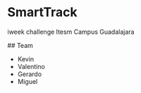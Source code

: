 # SmartTrack
iweek challenge Itesm Campus Guadalajara

## Team
- Kevin 
- Valentino
- Gerardo
- Miguel
